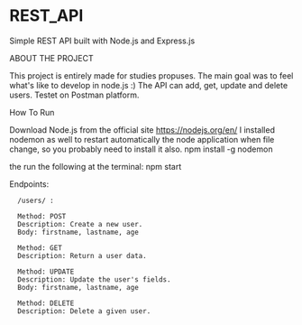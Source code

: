 # REST_API 

Simple REST API built with Node.js and Express.js

ABOUT THE PROJECT

This project is entirely made for studies propuses.  The main goal was to feel what's like to develop in node.js :) 
The API can add, get, update and delete users. Testet on Postman platform.

How To Run

Download Node.js from the official site  https://nodejs.org/en/ 
I installed nodemon as well to restart automatically the node application when file change, so you probably need to install it also. 
npm install -g nodemon

the run the following at the terminal:
npm start

Endpoints:

      /users/ :

      Method: POST
      Description: Create a new user.
      Body: firstname, lastname, age
      
      Method: GET
      Description: Return a user data.

      Method: UPDATE
      Description: Update the user's fields.
      Body: firstname, lastname, age
      
      Method: DELETE
      Description: Delete a given user.
    
